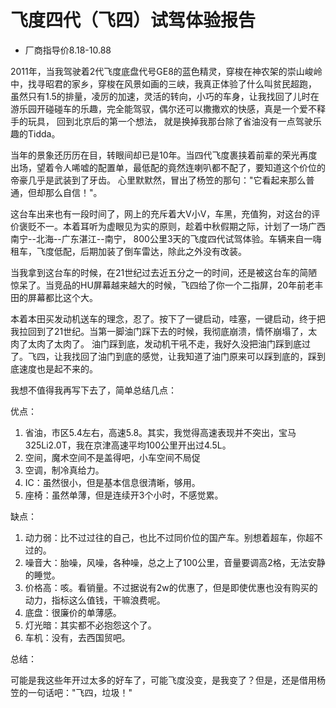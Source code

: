 # 飞度四代（飞四）试驾体验报告

* 厂商指导价8.18-10.88

2011年，当我驾驶着2代飞度底盘代号GE8的蓝色精灵，穿梭在神农架的崇山峻岭中，找寻昭君的家乡，穿梭在风景如画的三峡，我真正体验了什么叫贫民超跑，
虽然只有1.5的排量，凌厉的加速，灵活的转向，小巧的车身，让我找回了儿时在游乐园开碰碰车的乐趣，完全能驾驭，偶尔还可以撒撒欢的快感，真是一个爱不释手的玩具，
回到北京后的第一个想法， 就是换掉我那台除了省油没有一点驾驶乐趣的Tidda。

当年的景象还历历在目，转眼间却已是10年。当四代飞度裹挟着前辈的荣光再度出场，望着令人唏嘘的配置单，最低配的竟然连喇叭都不配了，要知道这个价位的帝豪几乎是武装到了牙齿。
心里默默然，冒出了杨笠的那句："它看起来那么普通，但却那么自信！"。

这台车出来也有一段时间了，网上的充斥着大V小V，车黑，充值狗，对这台的评价褒贬不一。本着耳听为虚眼见为实的原则，趁着中秋假期之际，计划了一场广西南宁--北海--广东湛江--南宁，
800公里3天的飞度四代试驾体验。车辆来自一嗨租车，飞度低配，后期加装了倒车雷达，除此之外没有改装。

当我拿到这台车的时候，在21世纪过去近五分之一的时间，还是被这台车的简陋惊呆了。当竞品的HU屏幕越来越大的时候，飞四给了你一个二指屏，20年前老丰田的屏幕都比这个大。

本着本田买发动机送车的理念，忍了。按下了一键启动，哇塞，一键启动，终于把我拉回到了21世纪。当第一脚油门踩下去的时候，我彻底崩溃，情怀崩塌了，太肉了太肉了太肉了。
油门踩到底，发动机干吼不走，我好久没把油门踩到底过了。飞四，让我找回了油门到底的感觉，让我知道了油门原来可以踩到底的，踩到底速度也是起不来的。

我想不值得我再写下去了，简单总结几点：

优点：

1. 省油，市区5.4左右，高速5.8。其实，我觉得高速表现并不突出，宝马325Li2.0T，我在京津高速平均100公里开出过4.5L。
2. 空间，魔术空间不是盖得吧，小车空间不局促
3. 空调，制冷真给力。
4. IC：虽然很小，但是基本信息很清晰，够用。
5. 座椅：虽然单薄，但是连续开3个小时，不感觉累。


缺点：

1. 动力弱：比不过过往的自己，也比不过同价位的国产车。别想着超车，你超不过的。
2. 噪音大：胎噪，风噪，各种噪，总之上了100公里，音量要调高2格，无法安静的睡觉。
3. 价格高：咳。看销量。不过据说有2w的优惠了，但是即使优惠也没有购买的动力，指标这么值钱，干嘛浪费呢。
4. 底盘：很廉价的单薄感。
5. 灯光暗：其实都不必抱怨这个了。
6. 车机：没有，去西国贸吧。

总结：

可能是我这些年开过太多的好车了，可能飞度没变，是我变了？但是，还是借用杨笠的一句话吧："飞四，垃圾！"





